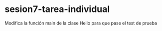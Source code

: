 # sesion7-tarea-individual
Modifica la función main de la clase Hello para que pase el test de prueba

